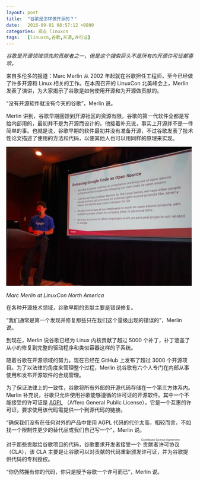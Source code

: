 ```yaml
---
layout: post
title:	"谷歌是怎样做开源的？"
date:	2016-09-01 08:57:12 +0800 
categories:	观点 linuxcn 
tags:	[linuxcn,谷歌,开源,许可证]
---
```



*谷歌是开源领域领先的贡献者之一，但是这个搜索巨头不是所有的开源许可证都喜欢。*


来自多伦多的报道：Marc Merlin 从 2002 年起就在谷歌担任工程师，至今已经做了许多开源和 Linux 相关的工作。在本周召开的 LinuxCon 北美峰会上，Merlin 发表了演讲，为大家揭示了谷歌是如何使用开源和为开源做贡献的。


“没有开源软件就没有今天的谷歌”，Merlin 说。


Merlin 讲到，谷歌早期回馈到开源社区的资源有限，谷歌的第一代软件全都是写给内部用的，最初并不是为开源而设计的。他接着补充说，事实上开源并不是一件简单的事。也就是说，谷歌早期的软件最初并没有准备开源，不过谷歌发表了技术性论文描述了使用的方法和代码，以便其他人也可以用同样的原理来实现。


![google open source](/Asserts/Images/album/201609/01/085716qhlbuufepr6rnerl.jpg)


*Marc Merlin at LinuxCon North America*


在各种开源技术领域，谷歌早期的贡献主要是错误修复。


“我们通常是第一个发现并修复那些只在我们这个量级出现的错误的”，Merlin 说。


到现在，Merlin 说谷歌已经为 Linux 内核贡献了超过 5000 个补丁，补丁涵盖了从小的修复到完整的驱动程序和类似容器这样的子系统。


随着谷歌在开源领域的努力，现在已经在 GitHub 上发布了超过 3000 个开源项目。为了以法律的角度来管理整个过程，Merlin 说谷歌有六个人专门在内部从事使用和发布开源软件的合规管理。


为了保证法律上的一致性，谷歌将所有外部的开源代码存储在一个第三方体系内。Merlin 补充说，谷歌只允许使用谷歌能够遵循的许可证的开源软件。其中一个不能接受的许可证是 [AGPL](https://www.gnu.org/licenses/agpl-3.0.en.html) （Affero General Public License），它是一个互惠的许可证，要求使用该代码需提供一个到源代码的链接。


“确保我们没有在任何对外的产品中使用 AGPL 代码的代价太高，相较而言，不如找一个限制性更少的替代品或我们自己写一个”，Merlin 说。


对于那些贡献给谷歌项目的代码，谷歌要求开发者接受一个<ruby> 贡献者许可协议 <rp>  （ </rp> <rt>  Contributor License Agreement </rt> <rp>  ） </rp></ruby>（CLA），该 CLA 主要是让谷歌可以对贡献的代码重新颁发许可证，并为谷歌提供代码的专利授权。


“你仍然拥有你的代码，你只是授予谷歌一个许可而已”，Merlin 说。
